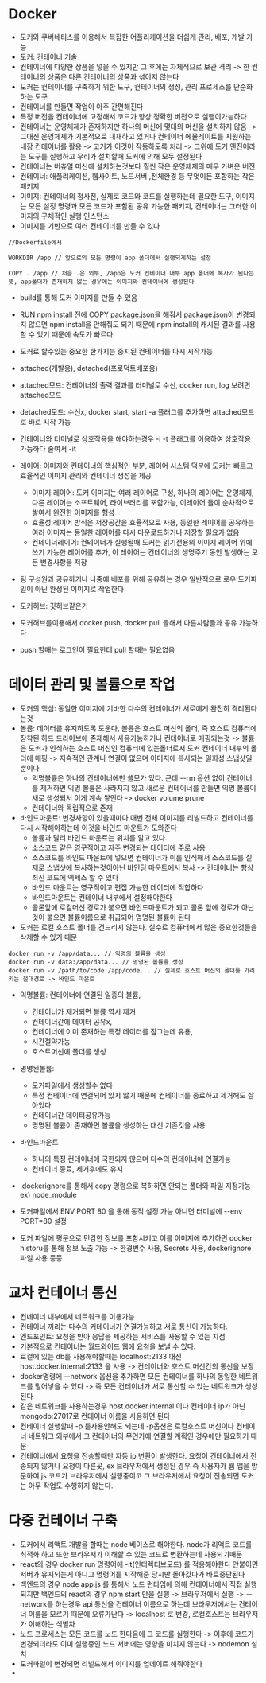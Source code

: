 # Docker

* 도커와 쿠버네티스를 이용해서 복잡한 어플리케이션을 더쉽게 관리, 배포, 개발 가능
* 도커: 컨테이너 기술
* 컨테이너에 다양한 상품을 넣을 수 있지만 그 후에는 자체적으로 보관 격리 -> 한 컨테이너의 상품은 다른 컨테이너의 상품과 섞이지 않는다
* 도커는 컨테이너를 구축하기 위한 도구, 컨테이너의 생성, 관리 프로세스를 단순화하는 도구
* 컨테이너를 만들면 작업이 아주 간편해진다
* 특정 버전을 컨테이너에 고정해서 코드가 항상 정확한 버전으로 실행이가능하다
* 컨테이너는 운영체제가 존재하지만 하나의 머신에 몇대의 머신을 설치하지 않음 -> 그대신 운영체제가 기본적으로 내재하고 있거나 컨테이너 에뮬레이트를 지원하는 내장 컨테이너를 활용 -> 고커가 이것이 작동하도록 처리 -> 그위에 도커 엔진이라는 도구를 실행하고 우리가 설치할때 도커에 의해 모두 설정된다
* 컨테이너는 버츄얼 머신에 설치하는것보다 훨씬 작은 운영체제의 매우 가벼운 버전
* 컨테이너: 애플리케이션, 웹사이트, 노드서버 ,전체환경 등 무엇이든 포함하는 작은 패키지
* 이미지: 컨테이너의 청사진, 실제로 코드와 코드를 실행하는데 필요한 도구, 이미지는 모든 설정 명령과 모든 코드가 포함된 공유 가능한 패키지, 컨테이너는 그러한 이미지의 구체적인 실행 인스턴스
* 이미지를 기반으로 여러 컨테이너를 만들 수 있다
```
//Dockerfile에서

WORKDIR /app // 앞으로의 모든 명령이 app 폴더에서 실행되게하는 설정

COPY . /app // 처음 .은 외부, /app은 도커 컨테이너 내부 app 폴더에 복사가 된다는 뜻, app폴더가 존재하지 않는 경우에는 이미지와 컨테이너에 생성된다
```
* build를 통해 도커 이미지를 만들 수 있음
* RUN npm install 전에 COPY package.json을 해줘서 package.json이 변경되지 않으면 npm install을 안해줘도 되기 때문에 npm install의 캐시된 결과를 사용할 수 있기 때문에 속도가 빠르다
* 도커로 할수있는 중요한 한가지는 중지된 컨테이너를 다시 시작가능
* attached(개발용), detached(프로덕트배포용)
* attached모드: 컨테이너의 출력 결과를 터미널로 수신, docker run, log 보려면 attached모드
* detached모드: 수신x, docker start, start -a 플래그를 추가하면 attached모드로 바로 시작 가능
* 컨테이너와 터미널로 상호작용을 해야하는경우 -i -t 플래그를 이용하여 상호작용 가능하다 줄여서 -it
* 레이어: 이미지와 컨테이너의 핵심적인 부분, 레이어 시스템 덕분에 도커는 빠르고 효율적인 이미지 관리와 컨테이너 생성을 제공
  * 이미지 레이어: 도커 이미지는 여러 레이어로 구성, 하나의 레이어는 운영체제, 다른 레이어는 소프트웨어, 라이브러리를 포함가능, 이레이어 들이 순차적으로 쌓여서 완전한 이미지를 형성
  * 효율성:레이어 방식은 저장공간을 효율적으로 사용, 동일한 레이어를 공유하는 여러 이미지는 동일한 레이어를 다시 다운로드하거나 저장할 필요가 없음
  * 컨테이너레이어: 컨테이너가 실행될때 도커는 읽기전용의 이미지 레이어 위에 쓰기 가능한 레이어를 추가, 이 레이어는 컨테이너의 생명주기 동안 발생하는 모든 변경사항을 저장

* 팀 구성원과 공유하거나 나중에 배포를 위해 공유하는 경우 일반적으로 로우 도커파일이 아닌 완성된 이미지로 작업한다
* 도커허브: 깃허브같은거
* 도커허브를이용해서 docker push, docker pull 을해서 다른사람들과 공유 가능하다
* push 할때는 로그인이 필요한데 pull 할때는 필요없음

# 데이터 관리 및 볼륨으로 작업
* 도커의 핵심: 동일한 이미지에 기바한 다수의 컨테이너가 서로에게 완전히 격리된다는것
* 볼륨: 데이터를 유지하도록 도운다, 볼륨은 호스트 머신의 폴더, 즉 호스트 컴퓨터에 장착된 하드 드라이브에 존재해서 사용가능하거나 컨테이너로 매핑되는것 -> 볼륨은 도커가 인식하는 호스트 머신인 컴퓨터에 있는폴더로서 도커 컨테이너 내부의 폴더에 매핑 -> 지속적인 관계나 연결이 없으며 이미지에 복사되는 일회성 스냅샷일 뿐이다
  * 익명볼륨은 하나의 컨테이너에만 쓸모가 있다. 근데 --rm 옵션 없이 컨테이너를 제거하면 익명 볼륨은 사라지지 않고 새로운 컨테이너를 만들면 익명 볼륨이 새로 생성되서 이게 계속 쌓인다 -> docker volume prune
  * 컨테이너와 독립적으로 존재
* 바인드마운트: 변경사항이 있을때마다 매번 전체 이미지를 리빌드하고 컨테이너를 다시 시작해야하는데 이것을 바인드 마운트가 도와준다
  * 볼륨과 달리 바인드 마운트는 위치를 알고 있다.
  * 소스코드 같은 영구적이고 자주 변경되는 데이터에 주로 사용
  * 소스코드를 바인드 마운트에 넣으면 컨테이너가 이를 인식해서 소스코드를 실제로 스냅샷에 복사하는것이아닌 바인딩 마운트에서 복사 -> 컨테이너는 항상 최신 코드에 엑세스 할 수 있다
  * 바인드 마운트는 영구적이고 편집 가능한 데이터에 적합하다
  * 바인드마운트는 컨테이너 내부에서 설정해야한다
  * 콜론앞에 로컬머신 경로가 붙으면 바인드마운트가 되고 콜론 앞에 경로가 아닌것이 붙으면 볼륨이름으로 취급되어 명명된 볼륨이 된다
* 도커는 로컬 호스트 폴더를 건드리지 않는다. 실수로 컴퓨터에서 많은 중요한것들을 삭제할 수 있기 때문

```
docker run -v /app/data... // 익명의 볼륨을 생성
docker run -v data:/app/data... // 명명된 볼륨을 생성
docker run -v /path/to/code:/app/code... // 실제로 호스트 머신의 폴더를 가리키는 절대경로 -> 바인드 마운트
```
* 익명볼륨: 컨테이너에 연결된 일종의 볼륨,
  * 컨테이너가 제거되면 볼륨 역시 제거 
  * 컨테이너간에 데이터 공유x, 
  * 컨테이너에 이미 존재하는 특정 데이터를 잠그는데 유용, 
  * 시간절약가능
  * 호스트머신에 폴더를 생성

* 명명된볼륨: 
  * 도커파일에서 생성할수 없다
  * 특정 컨테이너에 연결되어 있지 않기 때문에 컨테이너를 종료하고 제거해도 살아있다
  * 컨테이너간 데이터공유가능
  * 명명된 볼륨이 존재하면 볼륨을 생성하는 대신 기존것을 사용
* 바인드마운트
  * 하나의 특정 컨테이너에 국한되지 않으며 다수의 컨테이너에 연결가능
  * 컨테이너 종료, 제거후에도 유지

* .dockerignore를 통해서 copy 명령으로 복하하면 안되는 폴더와 파일 지정가능 ex) node_module
* 도커파일에서 ENV PORT 80 을 통해 동적 설정 가능 아니면 터미널에 --env PORT=80 설정
* 도커 파일에 평문으로 민감한 정보를 포함시키고 이를 이미지에 추가하면 docker historu를 통해 정보 노출 가능 -> 환경변수 사용, Secrets 사용, dockerignore 파일 사용 등등

# 교차 컨테이너 통신

* 컨네이너 내부에서 네트워크를 이용가능
* 컨테이너 끼리는 다수의 커테이너가 연결가능하고 서로 통신이 가능하다.
* 엔드포인트: 요청을 받아 응답을 제공하는 서비스를 사용할 수 있는 지점
* 기본적으로 컨테이너는 월드와이드 웹에 요청을 보낼 수 있다.
* 로컬에 있는 db를 사용해야할때는 localhost:2133 대신 host.docker.internal:2133 을 사용 -> 컨테이너와 호스트 머신간의 통신을 보장
* docker명령에 --network 옵션을 추가하면 모든 컨테이너를 하나의 동일한 네트워크를 밀어넣을 수 있다 -> 즉 모든 컨테이너가 서로 통신할 수 있는 네트워크가 생성된다  
* 같은 네트워크를 사용하는경우 host.docker.internal 이나 컨테이너 ip가 아닌  mongodb:27017로 컨테이너 이름을 사용하면 된다
* 컨테이너 실행할때 -p 를사용안해도 되는데 -p옵션은 로컬호스트 머신이나 컨테이너 네트워크 외부에서 그 컨테이너의 무언가에 연결할 계획인 경우에만 필요하기 때문  
* 컨테이너에서 요청을 전송할때만 자동 ip 변환이 발생한다. 요청이 컨테이너에서 전송되지 않거나 요청이 다른곳, ex 브라우저에서 생성된 경우 즉 사용자가 웹 앱을 방문하여 js 코드가 브라우저에서 실행중이고 그 브라우저에서 요청이 전송되면 도커는 아무 작업도 수행하지 않는다.

# 다중 컨테이너 구축

* 도커에서 리액트 개발을 할때는 node 베이스로 해야한다. node가 리액트 코드를 최적화 하고 또한 브라우저가 이해할 수 있는 코드로 변환하는데 사용되기때문
* react의 경우 docker run 명령어에 -it(인터렉티브모드) 를 적용해야한다 안붙이면 서버가 유지되는게 아니고 명령어를 시작해준 당시만 돌아갔다가 바로중단된다
* 백엔드의 경우 node app.js 를 통해서 노드 런타임에 의해 컨테이너에서 직접 실행되지만  백엔드의 react의 경우 npm start 만을 실행 -> 브라우저에서 실행 -> --network를 하는경우 api 통신을 컨테이너 이름으로 하는데 브라우저에서는 컨테이너 이름을 모르기 때문에 오류가난다 -> localhost 로 변경, 로컬호스트는 브라우저가 이해하는 식별자
* 노드 프로세스는 모든 코드를 노드 한다음에 그 코드를 실행한다 -> 이후에 코드가 변경되더라도 이미 실행중인 노드 서버에는 영향을 미치지 않는다 -> nodemon 설치
* 도커파일이 변경되면 리빌드해서 이미지를 업데이트 해줘야한다
* 
